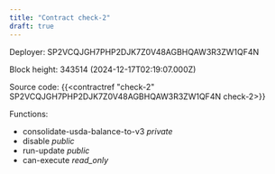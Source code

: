 ```yaml
---
title: "Contract check-2"
draft: true
---
```

Deployer: SP2VCQJGH7PHP2DJK7Z0V48AGBHQAW3R3ZW1QF4N


 



Block height: 343514 (2024-12-17T02:19:07.000Z)

Source code: {{<contractref "check-2" SP2VCQJGH7PHP2DJK7Z0V48AGBHQAW3R3ZW1QF4N check-2>}}

Functions:

* consolidate-usda-balance-to-v3 _private_
* disable _public_
* run-update _public_
* can-execute _read_only_
